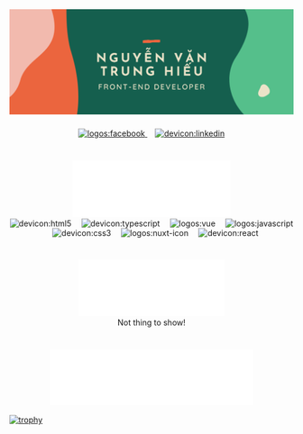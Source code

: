 <div align="center">
    <img src="./Images/header.png" />
</div>
<h3 align="left">
    
</h3>
<div align="center">
    <a href="https://www.facebook.com/nguyen.van.trung.hieu.746368/">
    <img src="https://api.iconify.design/logos/facebook.svg" alt="logos:facebook" height="30" />
    </a>
    <img width="10" />
    <a href="https://www.linkedin.com/in/nguy%E1%BB%85n-hi%E1%BA%BFu-749b312a1/">
    <img src="https://api.iconify.design/devicon/linkedin.svg" alt="devicon:linkedin" height="30" />
    </a>
</div>
<h1 align="left">
    
</h1>
<div align="center">
    <img src="./Images/font-end-text-header.svg" alt="" />
</div>
<div align="center">
    <img src="https://api.iconify.design/devicon/html5.svg" alt="devicon:html5" height="40" />
    <img width="10" />
    <img src="https://api.iconify.design/devicon/typescript.svg" alt="devicon:typescript" height="40" />
    <img width="10" />
    <img src="https://api.iconify.design/logos/vue.svg" alt="logos:vue" height="40" />
    <img width="10" />
    <img src="https://api.iconify.design/logos/javascript.svg" alt="logos:javascript" height="40" />
    <img width="10" />
    <img src="https://api.iconify.design/devicon/css3.svg" alt="devicon:css3" height="40" />
    <img width="10" />
    <img src="https://api.iconify.design/logos/nuxt-icon.svg" alt="logos:nuxt-icon" height="40" />
    <img width="10" />
    <img src="https://api.iconify.design/devicon/react.svg" alt="devicon:react" height="40" />
</div>
<h1 align="left">
    
</h1>
<div align="center">
    <img src="./Images/back-end-text-header.svg" alt="" />
</div>
<div align="center">
    Not thing to show!
</div>
<h1 align="left">
    
</h1>
<div align="center">
    <img src="./Images/github-star-text-header.svg" alt="" />
</div>

[![trophy](https://github-profile-trophy.vercel.app/?username=hieuhieuhieu001)](https://github.com/hieuhieuhieu001/github-profile-trophy)

<h1 align="left">
    
</h1>
